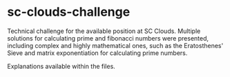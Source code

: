 # sc-clouds-challenge
Technical challenge for the available position at SC Clouds. Multiple solutions for calculating prime and fibonacci numbers were presented, including complex and highly mathematical ones, such as the Eratosthenes' Sieve and matrix exponentiation for calculating prime numbers.

Explanations available within the files.
